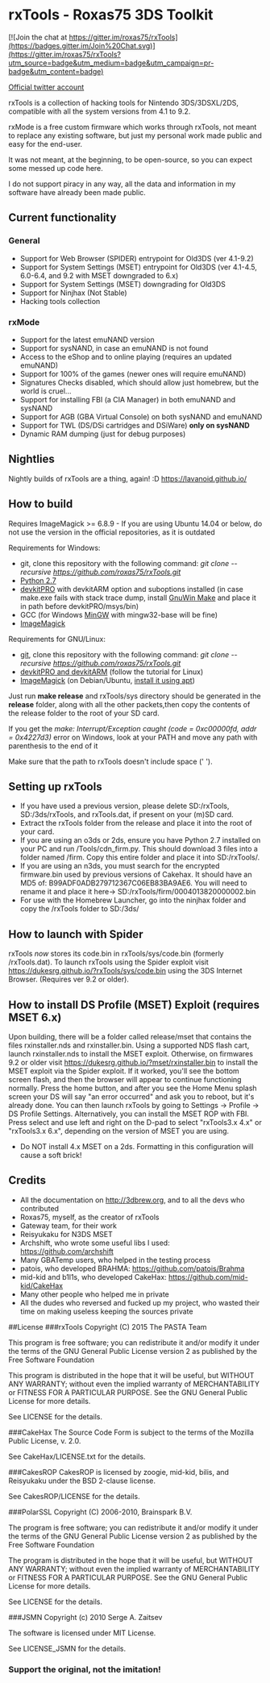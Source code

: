 # rxTools - Roxas75 3DS Toolkit

[![Join the chat at https://gitter.im/roxas75/rxTools](https://badges.gitter.im/Join%20Chat.svg)](https://gitter.im/roxas75/rxTools?utm_source=badge&utm_medium=badge&utm_campaign=pr-badge&utm_content=badge)

[Official twitter account](https://twitter.com/RxTools)

rxTools is a collection of hacking tools for Nintendo 3DS/3DSXL/2DS, compatible with all the system versions from 4.1 to 9.2.

rxMode is a free custom firmware which works through rxTools, not meant to replace any existing software, but just my personal
work made public and easy for the end-user.

It was not meant, at the beginning, to be open-source, so you can expect some messed up code here.

I do not support piracy in any way, all the data and information in my software have already been made public.

## Current functionality
### General
- Support for Web Browser (SPIDER) entrypoint for Old3DS (ver 4.1-9.2)
- Support for System Settings (MSET) entrypoint for Old3DS (ver 4.1-4.5, 6.0-6.4, and 9.2 with MSET downgraded to 6.x)
- Support for System Settings (MSET) downgrading for Old3DS
- Support for Ninjhax (Not Stable)
- Hacking tools collection

### rxMode
- Support for the latest emuNAND version
- Support for sysNAND, in case an emuNAND is not found
- Access to the eShop and to online playing (requires an updated emuNAND)
- Support for 100% of the games (newer ones will require emuNAND)
- Signatures Checks disabled, which should allow just homebrew, but the world is cruel...
- Support for installing FBI (a CIA Manager) in both emuNAND and sysNAND
- Support for AGB (GBA Virtual Console) on both sysNAND and emuNAND
- Support for TWL (DS/DSi cartridges and DSiWare) **only on sysNAND**
- Dynamic RAM dumping (just for debug purposes)

## Nightlies
Nightly builds of rxTools are a thing, again! :D https://lavanoid.github.io/


## How to build
Requires ImageMagick >= 6.8.9 - If you are using Ubuntu 14.04 or below, do not use the version in the official repositories, as it is outdated

Requirements for Windows:
- git, clone this repository with the following command: *git  clone --recursive https://github.com/roxas75/rxTools.git*
- [Python 2.7](https://www.python.org)
- [devkitPRO](http://sourceforge.net/projects/devkitpro) with devkitARM option and suboptions installed (in case make.exe fails with stack trace dump, install [GnuWin Make](http://gnuwin32.sourceforge.net) and place it in path before devkitPRO/msys/bin)
- GCC (for Windows [MinGW](http://sourceforge.net/projects/mingw) with mingw32-base will be fine)
- [ImageMagick](http://www.imagemagick.org)

Requirements for GNU/Linux:
- [git](https://apps.ubuntu.com/cat/applications/git/), clone this repository with the following command: *git  clone --recursive https://github.com/roxas75/rxTools.git*
- [devkitPRO and devkitARM](http://3dbrew.org/wiki/Setting_up_Development_Environment) (follow the tutorial for Linux)
- [ImageMagick](http://www.imagemagick.org) (on Debian/Ubuntu, [install it using apt](https://apps.ubuntu.com/cat/applications/imagemagick/))

Just run **make release** and rxTools/sys directory should be generated in the **release** folder, along with all the other packets,then copy the contents of the release folder to the root of your SD card.  

If you get the *make: Interrupt/Exception caught (code = 0xc00000fd, addr = 0x4227d3)* error on Windows, look at your PATH and move any path with parenthesis to the end of it

Make sure that the path to rxTools doesn't include space (' ').

## Setting up rxTools  
- If you have used a previous version, please delete SD:/rxTools, SD:/3ds/rxTools, and rxTools.dat, if present on your (m)SD card.  
- Extract the rxTools folder from the release and place it into the root of your card.
- If you are using an o3ds or 2ds, ensure you have Python 2.7 installed on your PC and run /Tools/cdn_firm.py. This should download 3 files into a folder named /firm. Copy this entire folder and place it into SD:/rxTools/.  
- If you are using an n3ds, you must search for the encrypted firmware.bin used by previous versions of Cakehax. It should have an MD5 of: B99ADF0ADB279712367C06EB83BA9AE6. You will need to rename it and place it here-> SD:/rxTools/firm/0004013820000002.bin  
- For use with the Homebrew Launcher, go into the ninjhax folder and copy the /rxTools folder to SD:/3ds/  
  


## How to launch with Spider
rxTools *now* stores its code.bin in rxTools/sys/code.bin (formerly /rxTools.dat). To launch rxTools using the Spider exploit visit https://dukesrg.github.io/?rxTools/sys/code.bin using the 3DS Internet Browser. (Requires ver 9.2 or older).

## How to install DS Profile (MSET) Exploit (requires MSET 6.x)
Upon building, there will be a folder called release/mset that contains the files rxinstaller.nds and rxinstaller.bin. Using a supported NDS flash cart, launch rxinstaller.nds to install the MSET exploit. Otherwise, on firmwares 9.2 or older visit https://dukesrg.github.io/?mset/rxinstaller.bin to install the MSET exploit via the Spider exploit. If it worked, you'll see the bottom screen flash, and then the browser will appear to continue functioning normally. Press the home button, and after you see the Home Menu splash screen your DS will say "an error occurred" and ask you to reboot, but it's already done. You can then launch rxTools by going to Settings -> Profile -> DS Profile Settings.
Alternatively, you can install the MSET ROP with FBI. Press select and use left and right on the D-pad to select "rxTools3.x 4.x" or "rxTools3.x 6.x", depending on the version of MSET you are using. 
* Do NOT install 4.x MSET on a 2ds. Formatting in this configuration will cause a soft brick!


## Credits
- All the documentation on http://3dbrew.org, and to all the devs who contributed
- Roxas75, myself, as the creator of rxTools
- Gateway team, for their work
- Reisyukaku for N3DS MSET
- Archshift, who wrote some useful libs I used: https://github.com/archshift
- Many GBATemp users, who helped in the testing process
- patois, who developed BRAHMA: https://github.com/patois/Brahma
- mid-kid and b1l1s, who developed CakeHax: https://github.com/mid-kid/CakeHax
- Many other people who helped me in private
- All the dudes who reversed and fucked up my project, who wasted their time on making useless keeping the sources private


##License
###rxTools
Copyright (C) 2015 The PASTA Team

This program is free software; you can redistribute it and/or
modify it under the terms of the GNU General Public License
version 2 as published by the Free Software Foundation

This program is distributed in the hope that it will be useful,
but WITHOUT ANY WARRANTY; without even the implied warranty of
MERCHANTABILITY or FITNESS FOR A PARTICULAR PURPOSE.  See the
GNU General Public License for more details.

See LICENSE for the details.

###CakeHax
The Source Code Form is subject to the terms of the Mozilla Public
License, v. 2.0.

See CakeHax/LICENSE.txt for the details.

###CakesROP
CakesROP is licensed by zoogie, mid-kid, bilis, and Reisyukaku
under the BSD 2-clause license.

See CakesROP/LICENSE for the details.

###PolarSSL
Copyright (C) 2006-2010, Brainspark B.V.

The program is free software; you can redistribute it and/or
modify it under the terms of the GNU General Public License
version 2 as published by the Free Software Foundation

The program is distributed in the hope that it will be useful,
but WITHOUT ANY WARRANTY; without even the implied warranty of
MERCHANTABILITY or FITNESS FOR A PARTICULAR PURPOSE.  See the
GNU General Public License for more details.

See LICENSE for the details.

###JSMN
Copyright (c) 2010 Serge A. Zaitsev

The software is licensed under MIT License.

See LICENSE_JSMN for the details.

### Support the original, not the imitation!
